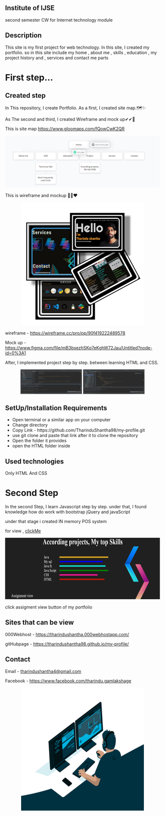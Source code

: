 


## Institute of **IJSE**

second semester CW for Internet technology module 

## Description 
This site is my first project for web technology. In this site, I created my portfolio.
so in this site include my home , about me , skills , education , my project history and , services and contact me parts 
  


# First step...


## Created step
In This repository, I create Portfolio. As a first,  I created  site map.🗺✨

As The second and third, I created Wireframe  and mock up✔✔🤞

This is site map https://www.gloomaps.com/fQowCwK2QR


![git hub logo](/assets/images/sitemap.png)


This is wireframe and mockup 🚀🤘❤


<p align="center">
    <img src="assets\images\mockUp2.jpeg" width="400" height="400">
</p>


wireframe - https://wireframe.cc/pro/pp/90f419222489578


Mock up - https://www.figma.com/file/mB3bsezhSKq7eKghW72Jau/Untitled?node-id=0%3A1


After, I implemented  project step by step. between learning HTML and CSS.

<p align="center">
    <img src="assets\images\work1.png" width="200" height="80" border="solid 1px green">
    <img src="assets\images\work2.png" width="200" height="80" border="solid 1px green">
</p>

## SetUp/Installation Requirements

<ul>
    <li>Open terminal or a similar app on your computer </li>
    <li>Change directory</li>
    <li>Copy Link - https://github.com/TharinduShantha98/my-profile.git </li>
    <li>use git clone and paste that link after it to clone the repository</li>
    <li>Open the folder it provides </li>
    <li>open the HTML folder inside</li>
    
    
</ul>

## Used technologies

Only HTML And CSS


# Second Step
In the second Step, I learn Javascript step by step.
under that, I found knowledge
how do work with bootstrap jQuery and javaScript

under that stage i created IN memory POS system 

for view , <a href= "otherPages\myprojects\Assignment\SPA\Index.html"> clickMe</a>


 <img src="assets\images\assigmentview.png" width="800" height="200" border="solid 1px green">
     
click assigment view button of my portfolio


##  Sites that can be view

000Webhost - https://tharindushantha.000webhostapp.com/

gitHubpage -  https://tharindushantha98.github.io/my-profile/

## Contact 
Email - tharindushantha4@gmail.com

Facebook - https://www.facebook.com/tharindu.gamlakshage

<p align="center">
    <img src="assets\images\software-engineering.gif" width="400" height="400">
</p>










